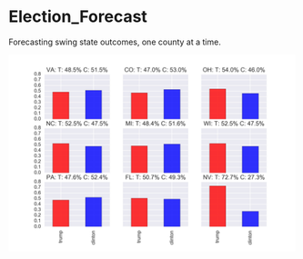 # Election_Forecast
Forecasting swing state outcomes, one county at a time.

![Image Png](https://raw.githubusercontent.com/tianhuil/Election_Forecast/master/image.jpeg)
